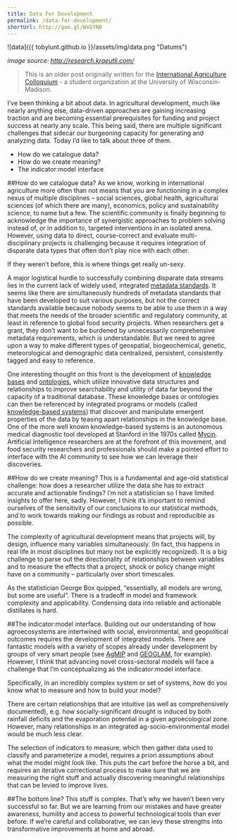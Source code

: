 ```yaml
---
title: Data For Development
permalink: /data-for-development/
shortUrl: http://goo.gl/WxGYN0
---
```


![data]({{ tobylunt.github.io }}/assets/img/data.png "Datums")

_image source: http://research.kraeutli.com/_
> This is an older post originally written for the <a href="http://www.iacmadison.org">International Agriculture Colloquium</a> - a student organization at the University of Wisconsin-Madison.

I’ve been thinking a bit about data. In agricultural development, much like nearly anything else, data-driven approaches are gaining increasing traction and are becoming essential prerequisites for funding and project success at nearly any scale. This being said, there are multiple significant challenges that sidecar our burgeoning capacity for generating and analyzing data. Today I’d like to talk about three of them.

<!--more-->
* How do we catalogue data?
* How do we create meaning?
* The indicator:model interface

##How do we catalogue data?
As we know, working in international agriculture more often than not means that you are functioning in a complex nexus of multiple disciplines – social sciences, global health, agricultural sciences (of which there are many), economics, policy and sustainability science, to name but a few. The scientific community is finally beginning to acknowledge the importance of synergistic approaches to problem solving instead of, or in addition to, targeted interventions in an isolated arena. However, using data to direct, course-correct and evaluate multi-disciplinary projects is challenging because it requires integration of disparate data types that often don’t play nice with each other.

If they weren’t before, this is where things get really un-sexy.

A major logistical hurdle to successfully combining disparate data streams lies in the current lack of widely used, integrated <a href="http://www.dcc.ac.uk/resources/briefing-papers/standards-watch-papers/what-are-metadata-standards">metadata standards</a>. It seems like there are simultaneously hundreds of metadata standards that have been developed to suit various purposes, but not the correct standards available because nobody seems to be able to use them in a way that meets the needs of the broader scientific and regulatory community, at least in reference to global food security projects. When researchers get a grant, they don’t want to be burdened by unnecessarily comprehensive metadata requirements, which is understandable. But we need to agree upon a way to make different types of geospatial, biogeochemical, genetic, meteorological and demographic data centralized, persistent, consistently tagged and easy to reference.

One interesting thought on this front is the development of <a href="http://en.wikipedia.org/wiki/Knowledge_base">knowledge bases</a> and <a href="http://en.wikipedia.org/wiki/Ontology_(information_science)">ontologies</a>, which utilize innovative data structures and relationships to improve searchability and utility of data far beyond the capacity of a traditional database. These knowledge bases or ontologies can then be referenced by integrated programs or models (called <a href="http://en.wikipedia.org/wiki/Knowledge-based_systems">knowledge-based systems</a>) that discover and manipulate emergent properties of the data by teasing apart relationships in the knowledge base. One of the more well known knowledge-based systems is an autonomous medical diagnostic tool developed at Stanford in the 1970s called <a href="https://www.amia.org/staff/eshortliffe/Buchanan-Shortliffe-1984/MYCIN%20Book.htm">Mycin</a>. Artificial Intelligence researchers are at the forefront of this movement, and food security researchers and professionals should make a pointed effort to interface with the AI community to see how we can leverage their discoveries.


##How do we create meaning?
This is a fundamental and age-old statistical challenge: how does a researcher utilize the data she has to extract accurate and actionable findings? I’m not a statistician so I have limited insights to offer here, sadly. However, I think it’s important to remind ourselves of the sensitivity of our conclusions to our statistical methods, and to work towards making our findings as robust and reproducible as possible.

The complexity of agricultural development means that projects will, by design, influence many variables simultaneously. (In fact, this happens in real life in most disciplines but many not be explicitly recognized). It is a big challenge to parse out the directionality of relationships between variables and to measure the effects that a project, shock or policy change might have on a community – particularly over short timescales.

As the statistician George Box quipped, “essentially, all models are wrong, but some are useful”. There is a tradeoff in model and framework complexity and applicability. Condensing data into reliable and actionable distillates is hard.

 

##The indicator:model interface.
Building out our understanding of how agroecosystems are intertwined with social, environmental, and geopolitical outcomes requires the development of integrated models. There are fantastic models with a variety of scopes already under development by groups of very smart people (see <a href="http://www.agmip.org/">AgMIP</a> and <a href="http://geoglam-crop-monitor.org/">GEOGLAM</a>, for example). However, I think that advancing novel cross-sectoral models will face a challenge that I’m conceptualizing as the indicator:model interface.

Specifically, in an incredibly complex system or set of systems, how do you know what to measure and how to build your model?

There are certain relationships that are intuitive (as well as comprehensively documented), e.g. how socially-significant drought is induced by both rainfall deficits and the evaporation potential in a given agroecological zone. However, many relationships in an integrated ag-socio-environmental model would be much less clear.

The selection of indicators to measure, which then gather data used to classify and parameterize a model, requires a priori assumptions about what the model might look like. This puts the cart before the horse a bit, and requires an iterative correctional process to make sure that we are measuring the right stuff and actually discovering meaningful relationships that can be levied to improve lives.

##The bottom line?
This stuff is complex. That’s why we haven’t been very successful so far. But we are learning from our mistakes and have greater awareness, humility and access to powerful technological tools than ever before. If we’re careful and collaborative, we can levy these strengths into transformative improvements at home and abroad.
